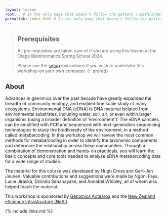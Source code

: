 ```yaml
---
layout: lesson
root: . # Is the only page that doesn't follow the pattern /:path/index.html
permalink: index.html # Is the only page that doesn't follow the pattern /:path/index.html
---
```


> ## Prerequisites
>
> All pre-requisites are taken care of if you are using this lesson at the Otago Bioinformatics Spring School 2024.
>
> Please see the [setup](setup.md) instructions if you wish to undertake this workshop on your own computer.
> {: .prereq}

## About

Advances in genomics over the past decade have greatly expanded the breadth of community ecology, and enabled fine scale study of many ecosystems. Environmental DNA (eDNA) is DNA material isolated from environmental substrates, including water, soil, air, or even within larger organisms (using a broader definition of ‘environment’). The eDNA samples can be amplified with PCR and sequenced with next-generation sequencing technologies to study the biodiversity of the environment, in a method called metabarcoding. In this workshop we will review the most common methods for metabarcoding in order to identify the taxonomic components and determine the relationship across these communities. Through a combination of demonstration and hands-on practicals, you will learn the basic concepts and core tools needed to analyse eDNA metabarcoding data for a wide range of studies.

The material for this course was developed by Hugh Cross and Gert-Jan Jeunen. Valuable contributions and suggestions were made by Ngoni Faya, Lucie Jiraska, Dinindu Senanayake, and Annabel Whibley, all of whom also helped teach the material.

This workshop is sponsored by <a href="https://www.genomics-aotearoa.org.nz/" target="_blank" rel="noopener noreferrer">Genomics Aotearoa</a> and the <a href="https://www.nesi.org.nz/" target="_blank" rel="noopener noreferrer">New Zealand eScience Infrastructure (NeSI)</a>.

{% include links.md %}
